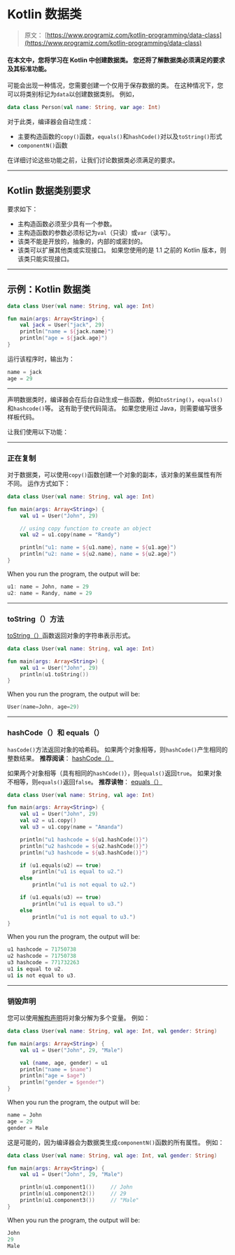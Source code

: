 # Kotlin 数据类

> 原文： [https://www.programiz.com/kotlin-programming/data-class](https://www.programiz.com/kotlin-programming/data-class)

#### 在本文中，您将学习在 Kotlin 中创建数据类。 您还将了解数据类必须满足的要求及其标准功能。

可能会出现一种情况，您需要创建一个仅用于保存数据的类。 在这种情况下，您可以将类别标记为`data`以创建数据类别。 例如，

```kt
data class Person(val name: String, var age: Int)
```

对于此类，编译器会自动生成：

*   主要构造函数的`copy()`函数，`equals()`和`hashCode()`对以及`toString()`形式
*   `componentN()`函数

在详细讨论这些功能之前，让我们讨论数据类必须满足的要求。

* * *

## Kotlin 数据类别要求

要求如下：

*   主构造函数必须至少具有一个参数。
*   主构造函数的参数必须标记为`val`（只读）或`var`（读写）。
*   该类不能是开放的，抽象的，内部的或密封的。
*   该类可以扩展其他类或实现接口。 如果您使用的是 1.1 之前的 Kotlin 版本，则该类只能实现接口。

* * *

## 示例：Kotlin 数据类

```kt
data class User(val name: String, val age: Int)

fun main(args: Array<String>) {
    val jack = User("jack", 29)
    println("name = ${jack.name}")
    println("age = ${jack.age}")
}
```

运行该程序时，输出为：

```kt
name = jack
age = 29
```

* * *

声明数据类时，编译器会在后台自动生成一些函数，例如`toString()`，`equals()`和`hashcode()`等。 这有助于使代码简洁。 如果您使用过 Java，则需要编写很多样板代码。

让我们使用以下功能：

* * *

### 正在复制

对于数据类，可以使用`copy()`函数创建一个对象的副本，该对象的某些属性有所不同。 运作方式如下：

```kt
data class User(val name: String, val age: Int)

fun main(args: Array<String>) {
    val u1 = User("John", 29)

    // using copy function to create an object
    val u2 = u1.copy(name = "Randy")

    println("u1: name = ${u1.name}, name = ${u1.age}")
    println("u2: name = ${u2.name}, name = ${u2.age}")
}
```

When you run the program, the output will be:

```kt
u1: name = John, name = 29
u2: name = Randy, name = 29
```

* * *

### toString（）方法

[toString（）](https://kotlinlang.org/api/latest/jvm/stdlib/kotlin/to-string.html "Kotlin toString()")函数返回对象的字符串表示形式。

```kt
data class User(val name: String, val age: Int)

fun main(args: Array<String>) {
    val u1 = User("John", 29)
    println(u1.toString())
}
```

When you run the program, the output will be:

```kt
User(name=John, age=29)
```

* * *

### hashCode（）和 equals（）

`hasCode()`方法返回对象的哈希码。 如果两个对象相等，则`hashCode()`产生相同的整数结果。 **推荐阅读**： [hashCode（）](https://kotlinlang.org/api/latest/jvm/stdlib/kotlin/-any/hash-code.html "Kotlin hashCode()")

如果两个对象相等（具有相同的`hashCode()`），则`equals()`返回`true`。 如果对象不相等，则`equals()`返回`false`。 **推荐读物**： [equals（）](https://kotlinlang.org/api/latest/jvm/stdlib/kotlin/-any/equals.html "Kotlin equals()")

```kt
data class User(val name: String, val age: Int)

fun main(args: Array<String>) {
    val u1 = User("John", 29)
    val u2 = u1.copy()
    val u3 = u1.copy(name = "Amanda")

    println("u1 hashcode = ${u1.hashCode()}")
    println("u2 hashcode = ${u2.hashCode()}")
    println("u3 hashcode = ${u3.hashCode()}")

    if (u1.equals(u2) == true)
        println("u1 is equal to u2.")
    else
        println("u1 is not equal to u2.")

    if (u1.equals(u3) == true)
        println("u1 is equal to u3.")
    else
        println("u1 is not equal to u3.")
}
```

When you run the program, the output will be:

```kt
u1 hashcode = 71750738
u2 hashcode = 71750738
u3 hashcode = 771732263
u1 is equal to u2.
u1 is not equal to u3.
```

* * *

### 销毁声明

您可以使用[解构声明](https://kotlinlang.org/docs/reference/multi-declarations.html "Kotlin Destructing Declaration")将对象分解为多个变量。 例如：

```kt
data class User(val name: String, val age: Int, val gender: String)

fun main(args: Array<String>) {
    val u1 = User("John", 29, "Male")

    val (name, age, gender) = u1
    println("name = $name")
    println("age = $age")
    println("gender = $gender")
}
```

When you run the program, the output will be:

```kt
name = John
age = 29
gender = Male
```

这是可能的，因为编译器会为数据类生成`componentN()`函数的所有属性。 例如：

```kt
data class User(val name: String, val age: Int, val gender: String)

fun main(args: Array<String>) {
    val u1 = User("John", 29, "Male")

    println(u1.component1())     // John
    println(u1.component2())     // 29  
    println(u1.component3())     // "Male"
}
```

When you run the program, the output will be:

```kt
John
29
Male
```